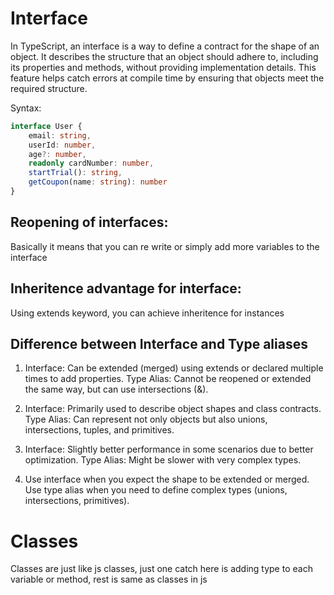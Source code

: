 # Interface

In TypeScript, an interface is a way to define a contract for the shape of an object. It describes the structure that an object should adhere to, including its properties and methods, without providing implementation details. This feature helps catch errors at compile time by ensuring that objects meet the required structure.

Syntax: 

```typescript
interface User {
    email: string,
    userId: number,
    age?: number,
    readonly cardNumber: number,
    startTrial(): string,
    getCoupon(name: string): number
}
```

## Reopening of interfaces: 
Basically it means that you can re write or simply add more variables to the interface

## Inheritence advantage for interface: 
Using extends keyword, you can achieve inheritence for instances

## Difference between Interface and Type aliases

1. Interface: Can be extended (merged) using extends or declared multiple times to add properties.
    Type Alias: Cannot be reopened or extended the same way, but can use intersections (&).

2. Interface: Primarily used to describe object shapes and class contracts.
    Type Alias: Can represent not only objects but also unions, intersections, tuples, and primitives.

3. Interface: Slightly better performance in some scenarios due to better optimization.
    Type Alias: Might be slower with very complex types.

3. Use interface when you expect the shape to be extended or merged.
    Use type alias when you need to define complex types (unions, intersections, primitives).


# Classes

Classes are just like js classes, just one catch here is adding type to each variable or method, rest is same as classes in js